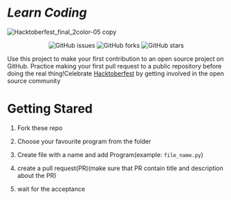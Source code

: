 # *Learn Coding*










![Hacktoberfest_final_2color-05 copy](https://user-images.githubusercontent.com/72604216/135604895-fc1daaf9-a922-4bba-a5c4-a959b22f9d90.png)





<p align="center">
   <img alt="GitHub issues" src="https://img.shields.io/github/issues/hasthamalp/learn-coding"></a>
   <img alt="GitHub forks" src="https://img.shields.io/github/forks/hasthamalp/learn-coding"></a>
   <img alt="GitHub stars" src="https://img.shields.io/github/stars/hasthamalp/learn-coding"></a>
</p>


Use this project to make your first contribution to an open source project on GitHub. Practice making your first pull request to a public repository before doing the real thing!Celebrate [Hacktoberfest](https://hacktoberfest.digitalocean.com/) by getting involved in the open source community


# Getting Stared

1. Fork these repo

2. Choose your favourite program from the folder

3. Create file with a name and add Program(example: `file_name.py`)

4. create a pull request(PR)(make sure that PR contain title and description about the PR)


5. wait for the acceptance

